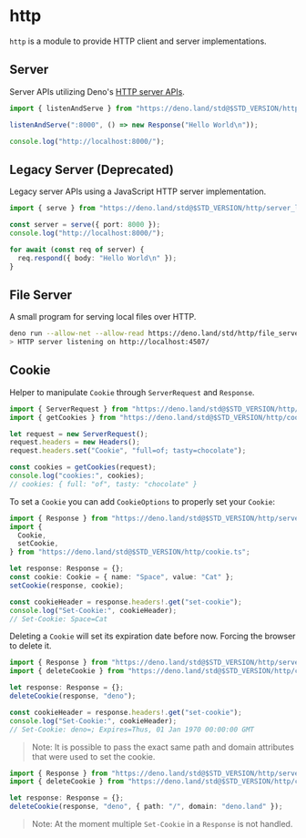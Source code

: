 # http

`http` is a module to provide HTTP client and server implementations.

## Server

Server APIs utilizing Deno's
[HTTP server APIs](https://deno.land/manual/runtime/http_server_apis#http-server-apis).

```ts
import { listenAndServe } from "https://deno.land/std@$STD_VERSION/http/server.ts";

listenAndServe(":8000", () => new Response("Hello World\n"));

console.log("http://localhost:8000/");
```

## Legacy Server (Deprecated)

Legacy server APIs using a JavaScript HTTP server implementation.

```ts
import { serve } from "https://deno.land/std@$STD_VERSION/http/server_legacy.ts";

const server = serve({ port: 8000 });
console.log("http://localhost:8000/");

for await (const req of server) {
  req.respond({ body: "Hello World\n" });
}
```

## File Server

A small program for serving local files over HTTP.

```sh
deno run --allow-net --allow-read https://deno.land/std/http/file_server.ts
> HTTP server listening on http://localhost:4507/
```

## Cookie

Helper to manipulate `Cookie` through `ServerRequest` and `Response`.

```ts
import { ServerRequest } from "https://deno.land/std@$STD_VERSION/http/server_legacy.ts";
import { getCookies } from "https://deno.land/std@$STD_VERSION/http/cookie.ts";

let request = new ServerRequest();
request.headers = new Headers();
request.headers.set("Cookie", "full=of; tasty=chocolate");

const cookies = getCookies(request);
console.log("cookies:", cookies);
// cookies: { full: "of", tasty: "chocolate" }
```

To set a `Cookie` you can add `CookieOptions` to properly set your `Cookie`:

```ts
import { Response } from "https://deno.land/std@$STD_VERSION/http/server_legacy.ts";
import {
  Cookie,
  setCookie,
} from "https://deno.land/std@$STD_VERSION/http/cookie.ts";

let response: Response = {};
const cookie: Cookie = { name: "Space", value: "Cat" };
setCookie(response, cookie);

const cookieHeader = response.headers!.get("set-cookie");
console.log("Set-Cookie:", cookieHeader);
// Set-Cookie: Space=Cat
```

Deleting a `Cookie` will set its expiration date before now. Forcing the browser
to delete it.

```ts
import { Response } from "https://deno.land/std@$STD_VERSION/http/server_legacy.ts";
import { deleteCookie } from "https://deno.land/std@$STD_VERSION/http/cookie.ts";

let response: Response = {};
deleteCookie(response, "deno");

const cookieHeader = response.headers!.get("set-cookie");
console.log("Set-Cookie:", cookieHeader);
// Set-Cookie: deno=; Expires=Thus, 01 Jan 1970 00:00:00 GMT
```

> Note: It is possible to pass the exact same path and domain attributes that
> were used to set the cookie.

```ts
import { Response } from "https://deno.land/std@$STD_VERSION/http/server_legacy.ts";
import { deleteCookie } from "https://deno.land/std@$STD_VERSION/http/cookie.ts";

let response: Response = {};
deleteCookie(response, "deno", { path: "/", domain: "deno.land" });
```

> Note: At the moment multiple `Set-Cookie` in a `Response` is not handled.
